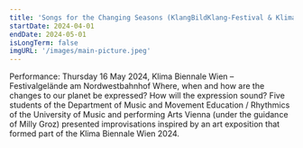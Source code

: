 ```yaml
---
title: 'Songs for the Changing Seasons (KlangBildKlang-Festival & Klima Biennale Wien)'
startDate: 2024-04-01
endDate: 2024-05-01
isLongTerm: false
imgURL: '/images/main-picture.jpeg'
---
```

Performance: Thursday 16 May 2024, Klima Biennale Wien – Festivalgelände am Nordwestbahnhof
Where, when and how are the changes to our planet be expressed? How will the expression sound? Five students of the Department of Music and Movement Education / Rhythmics of the University of Music and performing Arts Vienna (under the guidance of Milly Groz) presented improvisations inspired by an art exposition that formed part of the Klima Biennale Wien 2024.